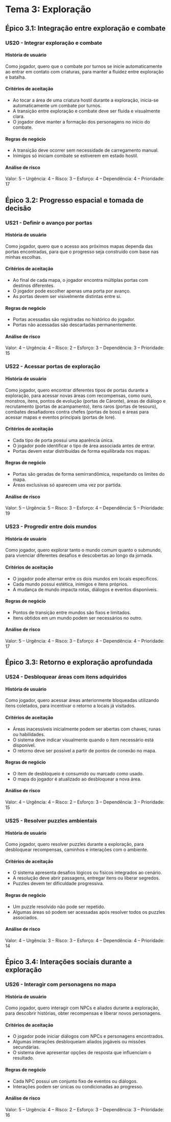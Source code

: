# Tema 3: Exploração

## Épico 3.1: Integração entre exploração e combate

### US20 - Integrar exploração e combate

#### **História de usuário**  
Como jogador, quero que o combate por turnos se inicie automaticamente ao entrar em contato com criaturas, para manter a fluidez entre exploração e batalha.

#### **Critérios de aceitação**  
- Ao tocar a área de uma criatura hostil durante a exploração, inicia-se automaticamente um combate por turnos.  
- A transição entre exploração e combate deve ser fluida e visualmente clara.  
- O jogador deve manter a formação dos personagens no início do combate.

#### **Regras de negócio**  
- A transição deve ocorrer sem necessidade de carregamento manual.  
- Inimigos só iniciam combate se estiverem em estado hostil.

#### **Análise de risco**  
Valor: 5 – Urgência: 4 – Risco: 3 – Esforço: 4 – Dependência: 4 – Prioridade: 17

## Épico 3.2: Progresso espacial e tomada de decisão

### US21 - Definir o avanço por portas

#### **História de usuário**  
Como jogador, quero que o acesso aos próximos mapas dependa das portas encontradas, para que o progresso seja construído com base nas minhas escolhas.

#### **Critérios de aceitação**  
- Ao final de cada mapa, o jogador encontra múltiplas portas com destinos diferentes.  
- O jogador pode escolher apenas uma porta por avanço.  
- As portas devem ser visivelmente distintas entre si.

#### **Regras de negócio**  
- Portas acessadas são registradas no histórico do jogador.  
- Portas não acessadas são descartadas permanentemente.

#### **Análise de risco**  
Valor: 4 – Urgência: 4 – Risco: 2 – Esforço: 3 – Dependência: 3 – Prioridade: 15

### US22 - Acessar portas de exploração

#### **História de usuário**  
Como jogador, quero encontrar diferentes tipos de portas durante a exploração, para acessar novas áreas com recompensas, como ouro, monstros, itens, pontos de evolução (portas de Cáronte), áreas de diálogo e recrutamento (portas de acampamento), itens raros (portas de tesouro), combates desafiadores contra chefes (portas de boss) e áreas para acessar mapas e eventos principais (portas de lore).

#### **Critérios de aceitação**  
- Cada tipo de porta possui uma aparência única.  
- O jogador pode identificar o tipo de área associada antes de entrar.  
- Portas devem estar distribuídas de forma equilibrada nos mapas.

#### **Regras de negócio**  
- Portas são geradas de forma semirrandômica, respeitando os limites do mapa.  
- Áreas exclusivas só aparecem uma vez por partida.

#### **Análise de risco**  
Valor: 5 – Urgência: 5 – Risco: 3 – Esforço: 4 – Dependência: 5 – Prioridade: 19

### US23 - Progredir entre dois mundos

#### **História de usuário**  
Como jogador, quero explorar tanto o mundo comum quanto o submundo, para vivenciar diferentes desafios e descobertas ao longo da jornada.

#### **Critérios de aceitação**  
- O jogador pode alternar entre os dois mundos em locais específicos.  
- Cada mundo possui estética, inimigos e itens próprios.  
- A mudança de mundo impacta rotas, diálogos e eventos disponíveis.

#### **Regras de negócio**  
- Pontos de transição entre mundos são fixos e limitados.  
- Itens obtidos em um mundo podem ser necessários no outro.

#### **Análise de risco**  
Valor: 5 – Urgência: 4 – Risco: 3 – Esforço: 4 – Dependência: 4 – Prioridade: 17

## Épico 3.3: Retorno e exploração aprofundada

### US24 - Desbloquear áreas com itens adquiridos

#### **História de usuário**  
Como jogador, quero acessar áreas anteriormente bloqueadas utilizando itens coletados, para incentivar o retorno a locais já visitados.

#### **Critérios de aceitação**  
- Áreas inacessíveis inicialmente podem ser abertas com chaves, runas ou habilidades.  
- O sistema deve indicar visualmente quando o item necessário está disponível.  
- O retorno deve ser possível a partir de pontos de conexão no mapa.

#### **Regras de negócio**  
- O item de desbloqueio é consumido ou marcado como usado.  
- O mapa do jogador é atualizado ao desbloquear a nova área.

#### **Análise de risco**  
Valor: 4 – Urgência: 4 – Risco: 2 – Esforço: 3 – Dependência: 3 – Prioridade: 15

### US25 - Resolver puzzles ambientais

#### **História de usuário**  
Como jogador, quero resolver puzzles durante a exploração, para desbloquear recompensas, caminhos e interações com o ambiente.

#### **Critérios de aceitação**  
- O sistema apresenta desafios lógicos ou físicos integrados ao cenário.  
- A resolução deve abrir passagens, entregar itens ou liberar segredos.  
- Puzzles devem ter dificuldade progressiva.

#### **Regras de negócio**  
- Um puzzle resolvido não pode ser repetido.  
- Algumas áreas só podem ser acessadas após resolver todos os puzzles associados.

#### **Análise de risco**  
Valor: 4 – Urgência: 3 – Risco: 3 – Esforço: 4 – Dependência: 4 – Prioridade: 14

## Épico 3.4: Interações sociais durante a exploração

### US26 - Interagir com personagens no mapa

#### **História de usuário**  
Como jogador, quero interagir com NPCs e aliados durante a exploração, para descobrir histórias, obter recompensas e liberar novos personagens.

#### **Critérios de aceitação**  
- O jogador pode iniciar diálogos com NPCs e personagens encontrados.  
- Algumas interações desbloqueiam aliados jogáveis ou missões secundárias.  
- O sistema deve apresentar opções de resposta que influenciam o resultado.

#### **Regras de negócio**  
- Cada NPC possui um conjunto fixo de eventos ou diálogos.  
- Interações podem ser únicas ou condicionadas ao progresso.

#### **Análise de risco**  
Valor: 5 – Urgência: 4 – Risco: 2 – Esforço: 3 – Dependência: 3 – Prioridade: 16
